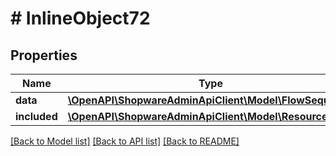 # # InlineObject72

## Properties

Name | Type | Description | Notes
------------ | ------------- | ------------- | -------------
**data** | [**\OpenAPI\ShopwareAdminApiClient\Model\FlowSequence**](FlowSequence.md) |  | [optional]
**included** | [**\OpenAPI\ShopwareAdminApiClient\Model\Resource[]**](Resource.md) |  | [optional]

[[Back to Model list]](../../README.md#models) [[Back to API list]](../../README.md#endpoints) [[Back to README]](../../README.md)
